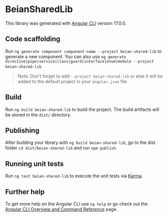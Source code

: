 # BeianSharedLib

This library was generated with [Angular CLI](https://github.com/angular/angular-cli) version 17.0.0.

## Code scaffolding

Run `ng generate component component-name --project beian-shared-lib` to generate a new component. You can also use `ng generate directive|pipe|service|class|guard|interface|enum|module --project beian-shared-lib`.
> Note: Don't forget to add `--project beian-shared-lib` or else it will be added to the default project in your `angular.json` file. 

## Build

Run `ng build beian-shared-lib` to build the project. The build artifacts will be stored in the `dist/` directory.

## Publishing

After building your library with `ng build beian-shared-lib`, go to the dist folder `cd dist/beian-shared-lib` and run `npm publish`.

## Running unit tests

Run `ng test beian-shared-lib` to execute the unit tests via [Karma](https://karma-runner.github.io).

## Further help

To get more help on the Angular CLI use `ng help` or go check out the [Angular CLI Overview and Command Reference](https://angular.io/cli) page.
